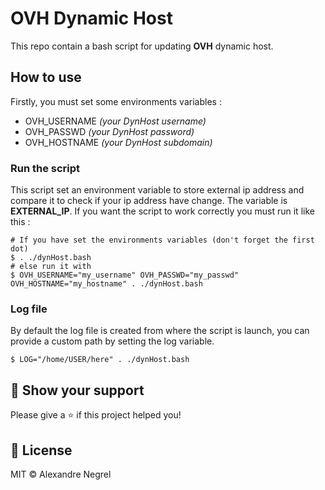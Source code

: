# OVH Dynamic Host
This repo contain a bash script for updating **OVH** dynamic host.

## How to use
Firstly, you must set some environments variables :
- OVH_USERNAME *(your DynHost username)*
- OVH_PASSWD *(your DynHost password)*
- OVH_HOSTNAME *(your DynHost subdomain)*

### Run the script
This script set an environment variable to store external ip address and compare it to check if your ip address have change.
The variable is **EXTERNAL_IP**.
If you want the script to work correctly you must run it like this :

```
# If you have set the environments variables (don't forget the first dot)
$ . ./dynHost.bash
# else run it with
$ OVH_USERNAME="my_username" OVH_PASSWD="my_passwd" OVH_HOSTNAME="my_hostname" . ./dynHost.bash 
```

### Log file
By default the log file is created from where the script is launch, you can provide a custom path by setting the log variable.

```
$ LOG="/home/USER/here" . ./dynHost.bash
```

## :stars: Show your support

Please give a :star: if this project helped you!

## :scroll: License

MIT © Alexandre Negrel
